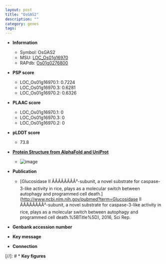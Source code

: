```yaml
---
layout: post
title: "OsGAS2"
description: ""
category: genes
tags: 
---
```


* **Information**  
    + Symbol: OsGAS2  
    + MSU: [LOC_Os01g16970](http://rice.plantbiology.msu.edu/cgi-bin/ORF_infopage.cgi?orf=LOC_Os01g16970)  
    + RAPdb: [Os01g0276800](http://rapdb.dna.affrc.go.jp/viewer/gbrowse_details/irgsp1?name=Os01g0276800)  

* **PSP score**  
    + LOC_Os01g16970.1: 0.7224 
    + LOC_Os01g16970.3: 0.6281 
    + LOC_Os01g16970.2: 0.6326 

* **PLAAC score**  
    + LOC_Os01g16970.1: 0 
    + LOC_Os01g16970.3: 0 
    + LOC_Os01g16970.2: 0 

* **pLDDT score**
    + 73.8

* **[Protein Structure from AlphaFold and UniProt](https://www.uniprot.org/uniprotkb/Q5NBP9/entry#structure)**
    + ![image](https://ricepsp.github.io/images/Q5/AF-Q5NBP9-F1.png)

* **Publication**  
    + [Glucosidase II ÃÂÃÂÃÂÃÂ²-subunit, a novel substrate for caspase-3-like activity in rice, plays as a molecular switch between autophagy and programmed cell death.](http://www.ncbi.nlm.nih.gov/pubmed?term=Glucosidase II ÃÂÃÂÃÂÃÂ²-subunit, a novel substrate for caspase-3-like activity in rice, plays as a molecular switch between autophagy and programmed cell death.%5BTitle%5D), 2016, Sci Rep.

* **Genbank accession number**  

* **Key message**  

* **Connection**  

[//]: # * **Key figures**  


